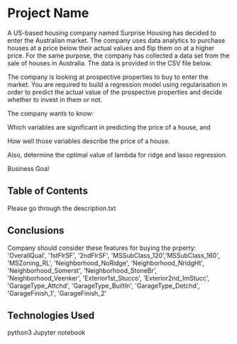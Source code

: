 # Project Name
A US-based housing company named Surprise Housing has decided to enter the Australian market. The company uses data analytics to purchase houses at a price below their actual values and flip them on at a higher price. For the same purpose, the company has collected a data set from the sale of houses in Australia. The data is provided in the CSV file below.

The company is looking at prospective properties to buy to enter the market. You are required to build a regression model using regularisation in order to predict the actual value of the prospective properties and decide whether to invest in them or not. 

The company wants to know:

Which variables are significant in predicting the price of a house, and

How well those variables describe the price of a house. 

Also, determine the optimal value of lambda for ridge and lasso regression.

Business Goal


## Table of Contents
Please go through the description.txt


## Conclusions
Company should consider these features for buying the prperty:
'OverallQual', '1stFlrSF', '2ndFlrSF', 'MSSubClass_120','MSSubClass_160', 'MSZoning_RL', 'Neighborhood_NoRidge',
'Neighborhood_NridgHt', 'Neighborhood_Somerst', 'Neighborhood_StoneBr',
'Neighborhood_Veenker', 'Exterior1st_Stucco', 'Exterior2nd_ImStucc',
'GarageType_Attchd', 'GarageType_BuiltIn', 'GarageType_Detchd',
'GarageFinish_1', 'GarageFinish_2'


## Technologies Used
python3
Jupyter notebook


